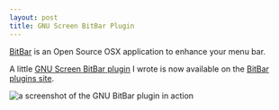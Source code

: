 ```yaml
---
layout: post
title: GNU Screen BitBar Plugin
---
```


[BitBar](https://github.com/matryer/bitbar) is an Open Source OSX application to enhance your menu bar.

A little [GNU Screen BitBar plugin](https://getbitbar.com/plugins/Tools/screen.2m.sh) I wrote is now available on the [BitBar plugins site](https://getbitbar.com/).

![a screenshot of the GNU BitBar plugin in action](https://getbitbar.com/images/plugins/agtzfmdldGJpdGJhcnI0CxILUGx1Z2luR3JvdXAiBVRvb2xzDAsSBlBsdWdpbiISVG9vbHMvc2NyZWVuLjJtLnNoDA.png)
